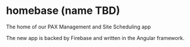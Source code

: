 # homebase (name TBD)
The home of our PAX Management and Site Scheduling app

The new app is backed by Firebase and written in the Angular framework.
